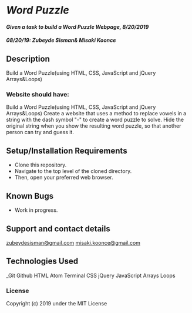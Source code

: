 # _Word Puzzle_

#### _Given a task to build a Word Puzzle Webpage, 8/20/2019_
#### _**08/20/19: Zubeyde Sisman& Misaki Koonce**_

## Description
Build a Word Puzzle(using HTML, CSS, JavaScript and jQuery Arrays&Loops)

### Website should have:

Build a Word Puzzle(using HTML, CSS, JavaScript and jQuery Arrays&Loops)
Create a website that uses a method to replace vowels in a string with the dash symbol "-" to create a word puzzle to solve. Hide the original string when you show the resulting word puzzle, so that another person can try and guess it.
## Setup/Installation Requirements

* Clone this repository.
* Navigate to the top level of the cloned directory.
* Then, open your preferred web browser.

## Known Bugs

* Work in progress.

## Support and contact details

 zubeydesisman@gmail.com
 misaki.koonce@gmail.com

## Technologies Used

_Git Github  HTML Atom Terminal CSS jQuery JavaScript Arrays Loops

### License

Copyright (c) 2019 under the MIT License
